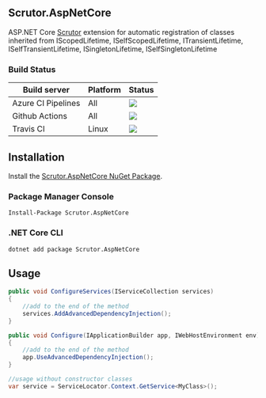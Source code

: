 ## Scrutor.AspNetCore

 ASP.NET Core [Scrutor](https://github.com/khellang/Scrutor) extension for automatic registration of classes inherited from IScopedLifetime, ISelfScopedLifetime, ITransientLifetime, ISelfTransientLifetime, ISingletonLifetime, ISelfSingletonLifetime

### Build Status
| Build server    | Platform       | Status      |
|-----------------|----------------|-------------|
| Azure CI Pipelines  | All            |![](https://dev.azure.com/fsefacan/Scrutor.AspNetCore/_apis/build/status/sefacan.Scrutor.AspNetCore?branchName=master) |
| Github Actions  | All            |![](https://github.com/sefacan/Scrutor.AspNetCore/workflows/.NET%20Core%20CI/badge.svg) |
| Travis CI       | Linux  |![](https://travis-ci.com/sefacan/Scrutor.AspNetCore.svg?branch=master) |

## Installation

Install the [Scrutor.AspNetCore NuGet Package](https://www.nuget.org/packages/Scrutor.AspNetCore).

### Package Manager Console

```
Install-Package Scrutor.AspNetCore
```

### .NET Core CLI

```
dotnet add package Scrutor.AspNetCore
```

## Usage

```csharp
public void ConfigureServices(IServiceCollection services)
{
    //add to the end of the method
    services.AddAdvancedDependencyInjection();
}

public void Configure(IApplicationBuilder app, IWebHostEnvironment env)
{
    //add to the end of the method
    app.UseAdvancedDependencyInjection();
}

//usage without constructor classes
var service = ServiceLocator.Context.GetService<MyClass>();
```
